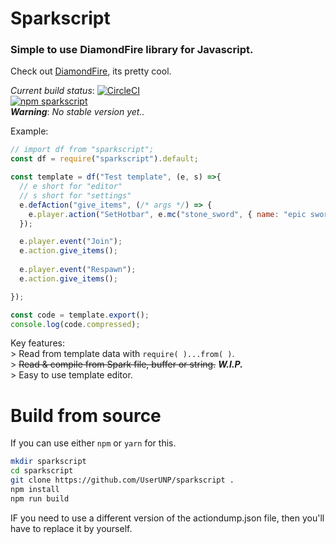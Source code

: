 # Sparkscript
### Simple to use DiamondFire library for Javascript.

Check out [DiamondFire](https://mcdiamondfire.com), its pretty cool.  

*Current build status*: [![CircleCI](https://circleci.com/gh/UserUNP/sparkscript/tree/master.svg?style=svg)](https://circleci.com/gh/UserUNP/sparkscript/tree/master)  
[![npm sparkscript](https://nodei.co/npm/sparkscript.png)](https://npmjs.org/package/sparkscript)  
***Warning***: *No stable version yet..*

Example:
```javascript
// import df from "sparkscript";
const df = require("sparkscript").default;

const template = df("Test template", (e, s) =>{
  // e short for "editor"
  // s short for "settings"   
  e.defAction("give_items", (/* args */) => {
    e.player.action("SetHotbar", e.mc("stone_sword", { name: "epic sword" }))
  });

  e.player.event("Join");
  e.action.give_items();
  
  e.player.event("Respawn");
  e.action.give_items();

});

const code = template.export();
console.log(code.compressed);
```

Key features:  
\> Read from template data with `require( )...from( )`.  
\> ~~Read & compile from Spark file, buffer or string.~~ **_W.I.P._**  
\> Easy to use template editor.  

# Build from source

If you can use either `npm` or `yarn` for this.  

```bash
mkdir sparkscript
cd sparkscript
git clone https://github.com/UserUNP/sparkscript .
npm install
npm run build
```

IF you need to use a different version of the actiondump.json file,
then you'll have to replace it by yourself.
